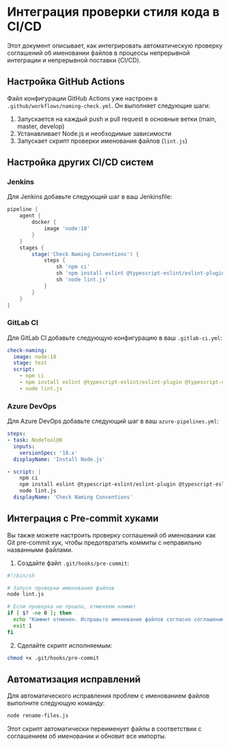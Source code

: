 # Интеграция проверки стиля кода в CI/CD

Этот документ описывает, как интегрировать автоматическую проверку соглашений об именовании файлов в процессы непрерывной интеграции и непрерывной поставки (CI/CD).

## Настройка GitHub Actions

Файл конфигурации GitHub Actions уже настроен в `.github/workflows/naming-check.yml`. Он выполняет следующие шаги:

1. Запускается на каждый push и pull request в основные ветки (main, master, develop)
2. Устанавливает Node.js и необходимые зависимости
3. Запускает скрипт проверки именования файлов (`lint.js`)

## Настройка других CI/CD систем

### Jenkins

Для Jenkins добавьте следующий шаг в ваш Jenkinsfile:

```groovy
pipeline {
    agent {
        docker {
            image 'node:18'
        }
    }
    stages {
        stage('Check Naming Conventions') {
            steps {
                sh 'npm ci'
                sh 'npm install eslint @typescript-eslint/eslint-plugin @typescript-eslint/parser eslint-plugin-react eslint-plugin-import eslint-plugin-filename-rules'
                sh 'node lint.js'
            }
        }
    }
}
```

### GitLab CI

Для GitLab CI добавьте следующую конфигурацию в ваш `.gitlab-ci.yml`:

```yaml
check-naming:
  image: node:18
  stage: test
  script:
    - npm ci
    - npm install eslint @typescript-eslint/eslint-plugin @typescript-eslint/parser eslint-plugin-react eslint-plugin-import eslint-plugin-filename-rules
    - node lint.js
```

### Azure DevOps

Для Azure DevOps добавьте следующий шаг в ваш `azure-pipelines.yml`:

```yaml
steps:
- task: NodeTool@0
  inputs:
    versionSpec: '18.x'
  displayName: 'Install Node.js'

- script: |
    npm ci
    npm install eslint @typescript-eslint/eslint-plugin @typescript-eslint/parser eslint-plugin-react eslint-plugin-import eslint-plugin-filename-rules
    node lint.js
  displayName: 'Check Naming Conventions'
```

## Интеграция с Pre-commit хуками

Вы также можете настроить проверку соглашений об именовании как Git pre-commit хук, чтобы предотвратить коммиты с неправильно названными файлами.

1. Создайте файл `.git/hooks/pre-commit`:

```bash
#!/bin/sh

# Запуск проверки именования файлов
node lint.js

# Если проверка не прошла, отменяем коммит
if [ $? -ne 0 ]; then
  echo "Коммит отменен. Исправьте именование файлов согласно соглашению."
  exit 1
fi
```

2. Сделайте скрипт исполняемым:

```bash
chmod +x .git/hooks/pre-commit
```

## Автоматизация исправлений

Для автоматического исправления проблем с именованием файлов выполните следующую команду:

```bash
node rename-files.js
```

Этот скрипт автоматически переименует файлы в соответствии с соглашением об именовании и обновит все импорты.